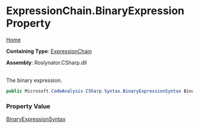 # ExpressionChain\.BinaryExpression Property

[Home](../../../../README.md)

**Containing Type**: [ExpressionChain](../README.md)

**Assembly**: Roslynator\.CSharp\.dll

\
The binary expression\.

```csharp
public Microsoft.CodeAnalysis.CSharp.Syntax.BinaryExpressionSyntax BinaryExpression { get; }
```

### Property Value

[BinaryExpressionSyntax](https://docs.microsoft.com/en-us/dotnet/api/microsoft.codeanalysis.csharp.syntax.binaryexpressionsyntax)


